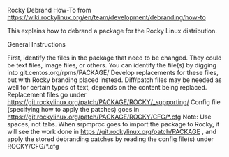 Rocky Debrand How-To   from https://wiki.rockylinux.org/en/team/development/debranding/how-to

This explains how to debrand a package for the Rocky Linux distribution.


General Instructions

First, identify the files in the package that need to be changed. They could be text files, image files, or others. You can identify the file(s) by digging into git.centos.org/rpms/PACKAGE/
Develop replacements for these files, but with Rocky branding placed instead. Diff/patch files may be needed as well for certain types of text, depends on the content being replaced.
Replacement files go under https://git.rockylinux.org/patch/PACKAGE/ROCKY/_supporting/
Config file (specifying how to apply the patches) goes in https://git.rockylinux.org/patch/PACKAGE/ROCKY/CFG/*.cfg
Note: Use spaces, not tabs.
When srpmproc goes to import the package to Rocky, it will see the work done in https://git.rockylinux.org/patch/PACKAGE , and apply the stored debranding patches by reading the config file(s) under ROCKY/CFG/*.cfg

